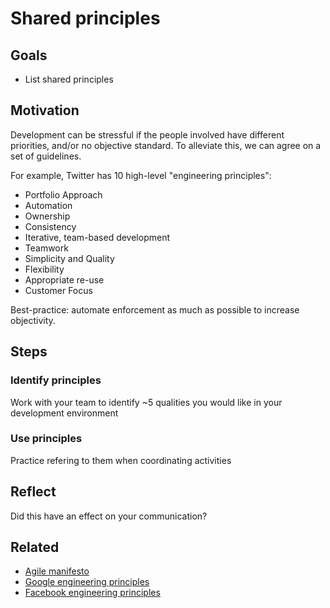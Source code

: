 # Shared principles

## Goals

* List shared principles

## Motivation

Development can be stressful if the people involved have different priorities, and/or no objective standard. To alleviate this, we can agree on a set of guidelines.

For example, Twitter has 10 high-level "engineering principles":
* Portfolio Approach
* Automation
* Ownership
* Consistency
* Iterative, team-based development
* Teamwork
* Simplicity and Quality
* Flexibility
* Appropriate re-use
* Customer Focus

Best-practice: automate enforcement as much as possible to increase objectivity.

## Steps

### Identify principles

Work with your team to identify ~5 qualities you would like in your development environment

### Use principles

Practice refering to them when coordinating activities

## Reflect

Did this have an effect on your communication?

## Related

* [Agile manifesto](http://www.agilemanifesto.org/)
* [Google engineering principles](http://googlesystem.blogspot.com/2008/03/googles-engineering-philosophy.html)
* [Facebook engineering principles](https://www.facebook.com/notes/facebook-engineering/scaling-facebook-to-500-million-users-and-beyond/409881258919)